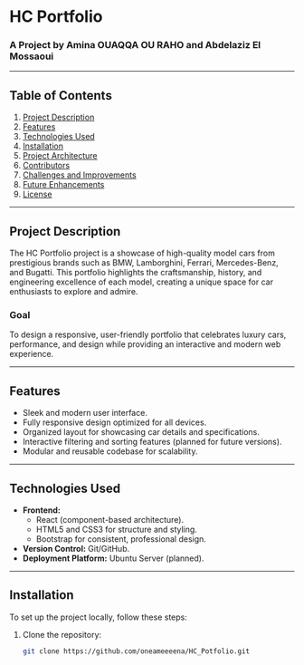 # **HC Portfolio**

### **A Project by Amina OUAQQA OU RAHO and Abdelaziz El Mossaoui**

---

## **Table of Contents**
1. [Project Description](#project-description)  
2. [Features](#features)  
3. [Technologies Used](#technologies-used)  
4. [Installation](#installation)  
5. [Project Architecture](#project-architecture)  
6. [Contributors](#contributors)  
7. [Challenges and Improvements](#challenges-and-improvements)  
8. [Future Enhancements](#future-enhancements)  
9. [License](#license)

---

## **Project Description**
The HC Portfolio project is a showcase of high-quality model cars from prestigious brands such as BMW, Lamborghini, Ferrari, Mercedes-Benz, and Bugatti. This portfolio highlights the craftsmanship, history, and engineering excellence of each model, creating a unique space for car enthusiasts to explore and admire.

### **Goal**  
To design a responsive, user-friendly portfolio that celebrates luxury cars, performance, and design while providing an interactive and modern web experience.

---

## **Features**
- Sleek and modern user interface.
- Fully responsive design optimized for all devices.
- Organized layout for showcasing car details and specifications.
- Interactive filtering and sorting features (planned for future versions).
- Modular and reusable codebase for scalability.

---

## **Technologies Used**
- **Frontend:**
  - React (component-based architecture).
  - HTML5 and CSS3 for structure and styling.
  - Bootstrap for consistent, professional design.
- **Version Control:** Git/GitHub.
- **Deployment Platform:** Ubuntu Server (planned).

---

## **Installation**
To set up the project locally, follow these steps:

1. Clone the repository:
   ```bash
   git clone https://github.com/oneameeeena/HC_Potfolio.git
